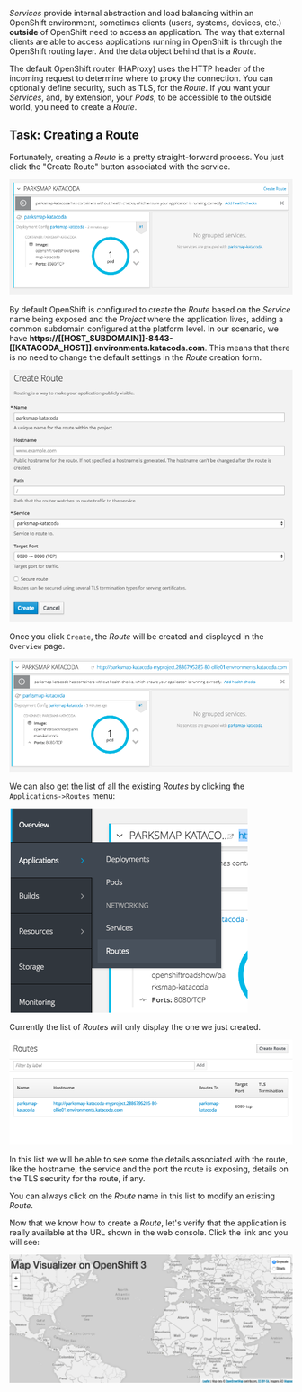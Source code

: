 _Services_ provide internal abstraction and load balancing within an
OpenShift environment, sometimes clients (users, systems, devices, etc.)
**outside** of OpenShift need to access an application. The way that external
clients are able to access applications running in OpenShift is through the
OpenShift routing layer. And the data object behind that is a _Route_.

The default OpenShift router (HAProxy) uses the HTTP header of the incoming
request to determine where to proxy the connection. You can optionally define
security, such as TLS, for the _Route_. If you want your _Services_, and, by
extension, your _Pods_,  to be accessible to the outside world, you need to
create a _Route_.

## Task: Creating a Route

Fortunately, creating a _Route_ is a pretty straight-forward process.  You just click
the "Create Route" button associated with the service.

![No route](../../assets/intro-openshift/getting-started/5no-route.png)

By default OpenShift is configured to create the _Route_ based on the _Service_ name being exposed and the _Project_ where the application lives, adding a common subdomain configured at the platform level. In our scenario, we have **https://[[HOST_SUBDOMAIN]]-8443-[[KATACODA_HOST]].environments.katacoda.com**. This means that there is no need to change the default settings in the _Route_ creation form.

![Route form](../../assets/intro-openshift/getting-started/5create-route.png)

Once you click `Create`, the _Route_ will be created and displayed in the `Overview` page.

![Route created](../../assets/intro-openshift/getting-started/5route-created.png)

We can also get the list of all the existing _Routes_ by clicking the `Applications->Routes` menu:

![Routes menu](../../assets/intro-openshift/getting-started/5routes-menu.png)

Currently the list of _Routes_ will only display the one we just created.

![Routes list](../../assets/intro-openshift/getting-started/5routes-list.png)

In this list we will be able to see some the details associated with the route, like the hostname, the service and the port the route is exposing, details on the TLS security for the route, if any.

You can always click on the _Route_ name in this list to modify an existing _Route_.

Now that we know how to create a _Route_, let's verify that the  application is really available at the URL shown in the
web console. Click the link and you will see:

![Application](../../assets/intro-openshift/getting-started/5parksmap-empty.png)
